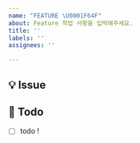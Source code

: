 ```yaml
---
name: "FEATURE \U0001F64F"
about: Feature 작업 사항을 입력해주세요.
title: ''
labels: ''
assignees: ''

---
```


## 💡 Issue
<!-- 이슈에 대한 내용을 설명해주세요. -->

## 📝 Todo
<!-- 해야 할 일들을 적어주세요. -->
- [ ] todo !
